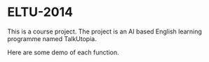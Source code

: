 ﻿# ELTU-2014
This is a course project. The project is an AI based English learning programme named TalkUtopia.

Here are some demo of each function.
